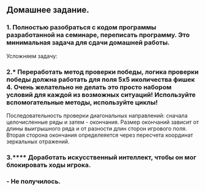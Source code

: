 ## Домашнее задание.

### 1. Полностью разобраться с кодом программы разработанной на семинаре, переписать программу. Это минимальная задача для сдачи домашней работы.

Усложняем задачу:

### 2.\* Переработать метод проверки победы, логика проверки победы должна работать для поля 5х5 иколичества фишек 4. Очень желательно не делать это просто набором условий для каждой из возможных ситуаций! Используйте вспомогательные методы, используйте циклы!

Последовательность проверки диагональных направлений: сначала целочисленные ряды и затем - окончания.
Размер окончаний зависит от длины выигрышного ряда и от разности длин сторон игрового поля.
Вторая сторона окончания определеяется через пересчета координат зеркальных отражений.

### 3.\*\*\*\* Доработать искусственный интеллект, чтобы он мог блокировать ходы игрока.

### - Не получилось.
